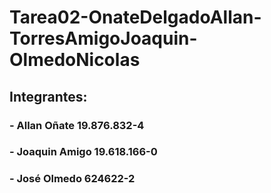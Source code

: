 # Tarea02-OnateDelgadoAllan-TorresAmigoJoaquin-OlmedoNicolas
## Integrantes:
### - Allan Oñate 19.876.832-4
### - Joaquin Amigo 19.618.166-0
### - José Olmedo 624622-2
